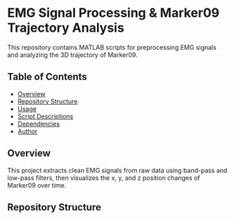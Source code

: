 # EMG Signal Processing & Marker09 Trajectory Analysis

This repository contains MATLAB scripts for preprocessing EMG signals and analyzing the 3D trajectory of Marker09.

## Table of Contents

- [Overview](#overview)  
- [Repository Structure](#repository-structure)  
- [Usage](#usage)  
- [Script Descriptions](#script-descriptions)  
- [Dependencies](#dependencies)  
- [Author](#author)  

## Overview

This project extracts clean EMG signals from raw data using band-pass and low-pass filters, then visualizes the x, y, and z position changes of Marker09 over time.

## Repository Structure

